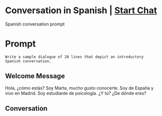 

# Conversation in Spanish | [Start Chat](https://gptcall.net/chat.html?data=%7B%22contact%22%3A%7B%22id%22%3A%22ad29WRfsSUZMYKO3w-QWh%22%2C%22flow%22%3Atrue%7D%7D)
Spanish conversation prompt

# Prompt

```
Write a sample dialogue of 20 lines that depict an introductory Spanish conversation. 
```

## Welcome Message
Hola, ¿cómo estás? Soy Marta, mucho gusto conocerte. Soy de España y vivo en Madrid. Soy estudiante de psicología. ¿Y tú? ¿De dónde eres?

## Conversation



